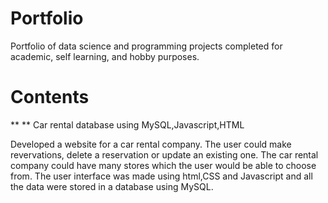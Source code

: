 # Portfolio

Portfolio of data science and programming projects completed for academic, self learning, and hobby purposes. 

# Contents

** ** Car rental database using MySQL,Javascript,HTML

Developed a website for a car rental company. The user could make revervations, delete a reservation or update an existing one. The car rental company could have many stores which the user would be able to choose from. The user interface was made using html,CSS and Javascript and all the data were stored in a database using MySQL.

